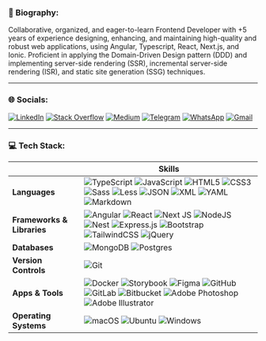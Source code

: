 
### 💫 Biography:
Collaborative, organized, and eager-to-learn Frontend Developer with +5 years of experience designing, enhancing, and maintaining high-quality and robust web applications, using Angular, Typescript, React, Next.js, and Ionic. Proficient in applying the Domain-Driven Design pattern (DDD) and implementing server-side rendering (SSR), incremental server-side rendering (ISR), and static site generation (SSG) techniques.

---

### 🌐 Socials:
[![LinkedIn](https://img.shields.io/badge/LinkedIn-%230077B5.svg?logo=linkedin&logoColor=white)](https://linkedin.com/in/mahdizarei0614{:target="_blank"}) [![Stack Overflow](https://img.shields.io/badge/-Stack%20Overflow-FE7A16?logo=stack-overflow&logoColor=white)](https://stackoverflow.com/users/11434373/mahdi-zarei) [![Medium](https://img.shields.io/badge/Medium-%23000000.svg?logo=medium&logoColor=white)](https://mahdizarei0614.medium.com) [![Telegram](https://img.shields.io/badge/Telegram-2CA5E0?logo=telegram&logoColor=white)](https://t.me/skybluedev) [![WhatsApp](https://img.shields.io/badge/WhatsApp-25D366?logo=whatsapp&logoColor=white)](https://wa.me/989932119059) [![Gmail](https://img.shields.io/badge/Gmail-D14836?logo=gmail&logoColor=white)](mailto:mahdizarei0614@gmail.com)

---

### 💻 Tech Stack:
| | Skills|
|----------------|-------------------------------|
|**Languages**                |![TypeScript](https://img.shields.io/badge/typescript-%23007ACC.svg?style=flat&logo=typescript&logoColor=white) ![JavaScript](https://img.shields.io/badge/JavaScript-F7DF1E?logo=javascript&logoColor=000) ![HTML5](https://img.shields.io/badge/html5-%23E34F26.svg?style=flat&logo=html5&logoColor=white) ![CSS3](https://img.shields.io/badge/css3-%231572B6.svg?style=flat&logo=css3&logoColor=white) ![Sass](https://img.shields.io/badge/Sass-C69?logo=sass&logoColor=fff) ![Less](https://img.shields.io/badge/Less-1D365D?logo=less&logoColor=fff) ![JSON](https://img.shields.io/badge/JSON-000?logo=json&logoColor=fff)  ![XML](https://img.shields.io/badge/XML-767C52?logo=xml&logoColor=fff) ![YAML](https://img.shields.io/badge/YAML-CB171E?logo=yaml&logoColor=fff) ![Markdown](https://img.shields.io/badge/Markdown-%23000000.svg?logo=markdown&logoColor=white)                          |
|**Frameworks & Libraries** |![Angular](https://img.shields.io/badge/Angular-%23DD0031.svg?logo=angular&logoColor=white) ![React](https://img.shields.io/badge/React-%2320232a.svg?logo=react&logoColor=%2361DAFB) ![Next JS](https://img.shields.io/badge/Next-black?style=flat&logo=next.js&logoColor=white) ![NodeJS](https://img.shields.io/badge/node.js-6DA55F?style=flat&logo=node.js&logoColor=white) ![Nest](https://img.shields.io/badge/Nest.js-%23E0234E.svg?logo=nestjs&logoColor=white) ![Express.js](https://img.shields.io/badge/Express.js-%23404d59.svg?logo=express&logoColor=%2361DAFB) ![Bootstrap](https://img.shields.io/badge/Bootstrap-7952B3?logo=bootstrap&logoColor=fff) ![TailwindCSS](https://img.shields.io/badge/Tailwind%20CSS-%2338B2AC.svg?logo=tailwind-css&logoColor=white) ![jQuery](https://img.shields.io/badge/jQuery-0769AD?logo=jquery&logoColor=fff)|
|**Databases** |            ![MongoDB](https://img.shields.io/badge/MongoDB-%234ea94b.svg?style=flat&logo=mongodb&logoColor=white) ![Postgres](https://img.shields.io/badge/Postgres-%23316192.svg?logo=postgresql&logoColor=white)|
|**Version Controls** |  ![Git](https://img.shields.io/badge/git-%23F05033.svg?style=flat&logo=git&logoColor=white)|
|**Apps & Tools** |    ![Docker](https://img.shields.io/badge/docker-%230db7ed.svg?style=flat&logo=docker&logoColor=white) ![Storybook](https://img.shields.io/badge/Storybook-FF4785?logo=storybook&logoColor=fff) ![Figma](https://img.shields.io/badge/Figma-F24E1E?logo=figma&logoColor=white) ![GitHub](https://img.shields.io/badge/github-%23121011.svg?style=flat&logo=github&logoColor=white) ![GitLab](https://img.shields.io/badge/GitLab-FC6D26?logo=gitlab&logoColor=fff) ![Bitbucket](https://img.shields.io/badge/Bitbucket-0052CC?logo=bitbucket&logoColor=fff)  ![Adobe Photoshop](https://img.shields.io/badge/Adobe%20Photoshop-31A8FF?logo=Adobe%20Photoshop&logoColor=black) ![Adobe Illustrator](https://img.shields.io/badge/Adobe%20Illustrator-FF9A00?logo=adobe%20illustrator&logoColor=white)|
|**Operating Systems** |  ![macOS](https://img.shields.io/badge/macOS-000000?logo=apple&logoColor=F0F0F0) ![Ubuntu](https://img.shields.io/badge/Ubuntu-E95420?logo=ubuntu&logoColor=white) ![Windows](https://custom-icon-badges.demolab.com/badge/Windows-0078D6?logo=windows11&logoColor=white)

